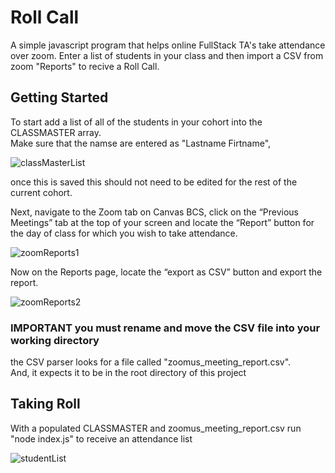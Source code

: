 
# Roll Call

A simple javascript program that helps online FullStack TA's take attendance over zoom. Enter a list of students in your class and then import a CSV from zoom "Reports" to recive a Roll Call. 

##  Getting Started



To start add a list of all of the students in your cohort into the CLASSMASTER array. 
<br>
Make sure that the namse are entered as "Lastname Firtname",

![classMasterList](https://user-images.githubusercontent.com/90637390/203416639-9dfa88ba-13d6-411d-8fe3-fde46a3803ec.png)

once this is saved this should not need to be edited for the rest of the current cohort. 


Next, navigate to the Zoom tab on Canvas BCS, click on the “Previous Meetings” tab at the top of your screen and locate the “Report” button for the day of class for which you wish to take attendance. 


![zoomReports1](https://user-images.githubusercontent.com/90637390/203417726-d6c25dda-9628-417c-9cd7-d04dec3f0c21.png)


Now on the Reports page, locate the “export as CSV” button and export the report. 

![zoomReports2](https://user-images.githubusercontent.com/90637390/203417898-e406528b-5c2c-49e9-b9b5-33c844f6a300.png)

### IMPORTANT you must rename and move the CSV file into your working directory 
the CSV parser looks for a file called "zoomus_meeting_report.csv".
<br>
And, it expects it to be in the root directory of this project 

## Taking Roll

With a populated CLASSMASTER and zoomus_meeting_report.csv run "node index.js" to receive an attendance list 

![studentList](https://user-images.githubusercontent.com/90637390/203419308-003b393a-2a55-4a3b-9948-038edb45aa1f.png)


